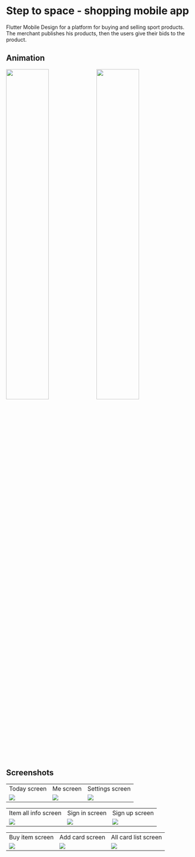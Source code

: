 # Step to space - shopping mobile app

Flutter Mobile Design for a platform for buying and selling sport products. The merchant publishes his products, then the users give their bids to the product.

## Animation

<img src="https://github.com/KOSSHOH/shopping_figma_one/blob/master/screenshots/anim/home.gif" width="48%"> <img src="https://github.com/KOSSHOH/shopping_figma_one/blob/master/screenshots/anim/search.gif" width="48%">

## Screenshots

<table>
  <tr>
    <td>Today screen</td>
     <td>Me screen</td>
     <td>Settings screen</td>
  </tr>
  <tr>
    <td><img src="https://github.com/KOSSHOH/shopping_figma_one/blob/master/screenshots/home.jpg"></td>
    <td><img src="https://github.com/KOSSHOH/shopping_figma_one/blob/master/screenshots/me.jpg"></td>
    <td><img src="https://github.com/KOSSHOH/shopping_figma_one/blob/master/screenshots/settings.jpg"></td>
  </tr>
</table>

<table>
  <tr>
    <td>Item all info screen</td>
     <td>Sign in screen</td>
     <td>Sign up screen</td>
  </tr>
  <tr>
    <td><img src="https://github.com/KOSSHOH/shopping_figma_one/blob/master/screenshots/item.jpg"></td>
    <td><img src="https://github.com/KOSSHOH/shopping_figma_one/blob/master/screenshots/sign_in.jpg"></td>
    <td><img src="https://github.com/KOSSHOH/shopping_figma_one/blob/master/screenshots/sign_up.jpg"></td>
  </tr>
</table>

<table>
  <tr>
    <td>Buy item screen</td>
     <td>Add card screen</td>
     <td>All card list screen</td>
  </tr>
  <tr>
    <td><img src="https://github.com/KOSSHOH/shopping_figma_one/blob/master/screenshots/buy.jpg"></td>
    <td><img src="https://github.com/KOSSHOH/shopping_figma_one/blob/master/screenshots/add_card.jpg"></td>
    <td><img src="https://github.com/KOSSHOH/shopping_figma_one/blob/master/screenshots/card_list.jpg"></td>
  </tr>
</table>
